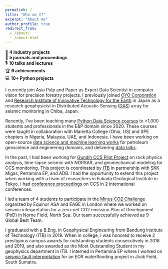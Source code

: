 ```yaml
---
permalink: /
title: "Who am I?"
excerpt: "About me"
author_profile: true
redirect_from: 
  - /about/
  - /about.html
---
```



🧭 **4 industry projects**
<br>
📰 **5 journals and proceedings**
<br>
🎙️ **10 talks and lectures**
<br>
🏆 **6 achievements**
<br>
💻 **10+ Python projects**
<br>

I currently join Asia Pulp and Paper as Expert Data Scientist in computer vision for precision forestry projects. I previously joined [OYO Corporation](https://www.oyo.co.jp/english/) and [Research Institute of Innovative Technology for the Earth](https://www.rite.or.jp/en/) in Japan as a research geophysicist in Distributed Acoustic Sensing ([DAS](https://yohanesnuwara.github.io/portfolio/portfolio-1/)) array for seismic monitoring in Chiba, Japan. 

Recently, I've been teaching many [Python Data Science courses](https://yohanesnuwara.github.io/teaching/) to >1,000 students and professionals in the E&P domain since 2020. These courses were taught in collaboration with Marietta College (Ohio, US) and SPE chapters in Nigeria, Malaysia, UAE, and Indonesia. I have been working on open-source [data science and machine learning works](https://yohanesnuwara.github.io/year-archive/) for petroleum geoscience and engineering domains, and delivering [data talks](https://yohanesnuwara.github.io/talks/).

In the past, I had been working for [Gundih CCS Pilot Project](https://yohanesnuwara.github.io/portfolio/portfolio-2/) on rock physics analysis, time-lapse seismic with NORSAR, and geomechanical modeling for CCS monitoring. This project is coordinated by [ITB]() in partnership with SKK Migas, Pertamina EP, and ADB. I had the opportunity to extend this project when working with a team of researchers in Fukada Geological Institute in Tokyo. I had [conference proceedings](https://yohanesnuwara.github.io/publications/) on CCS in 2 international conferences. 

I led a team of 4 students to participate in the [Minus CO2 Challenge](https://yohanesnuwara.github.io/portfolio/portfolio-3/) organized by Equinor ASA and EAGE in London where we worked on seismic interpretation for a zero-net CO2 emission Plan of Development (PoD) in Norne Field, North Sea. Our team successfully achieved as 9 Global Best Team. 

I graduated with a B.Eng. in Geophysical Engineering from Bandung Institute of Technology (ITB) in 2019. When in college, I was honored to receive 2 prestigious campus awards for outstanding students consecutively in 2018 and 2019, and also awarded as the Most Outstanding Student in my geophysics department in ITB. I interned in Pertamina EP where I worked on [seismic fault interpretation](https://yohanesnuwara.github.io/portfolio/portfolio-4/) for an EOR waterflooding project in Jirak Field, South Sumatra. 

<!--
# Hello

This is the front page of a website that is powered by the [academicpages template](https://github.com/academicpages/academicpages.github.io) and hosted on GitHub pages. [GitHub pages](https://pages.github.com) is a free service in which websites are built and hosted from code and data stored in a GitHub repository, automatically updating when a new commit is made to the respository. This template was forked from the [Minimal Mistakes Jekyll Theme](https://mmistakes.github.io/minimal-mistakes/) created by Michael Rose, and then extended to support the kinds of content that academics have: publications, talks, teaching, a portfolio, blog posts, and a dynamically-generated CV. You can fork [this repository](https://github.com/academicpages/academicpages.github.io) right now, modify the configuration and markdown files, add your own PDFs and other content, and have your own site for free, with no ads! An older version of this template powers my own personal website at [stuartgeiger.com](http://stuartgeiger.com), which uses [this Github repository](https://github.com/staeiou/staeiou.github.io).

A data-driven personal website
======
Like many other Jekyll-based GitHub Pages templates, academicpages makes you separate the website's content from its form. The content & metadata of your website are in structured markdown files, while various other files constitute the theme, specifying how to transform that content & metadata into HTML pages. You keep these various markdown (.md), YAML (.yml), HTML, and CSS files in a public GitHub repository. Each time you commit and push an update to the repository, the [GitHub pages](https://pages.github.com/) service creates static HTML pages based on these files, which are hosted on GitHub's servers free of charge.

Many of the features of dynamic content management systems (like Wordpress) can be achieved in this fashion, using a fraction of the computational resources and with far less vulnerability to hacking and DDoSing. You can also modify the theme to your heart's content without touching the content of your site. If you get to a point where you've broken something in Jekyll/HTML/CSS beyond repair, your markdown files describing your talks, publications, etc. are safe. You can rollback the changes or even delete the repository and start over -- just be sure to save the markdown files! Finally, you can also write scripts that process the structured data on the site, such as [this one](https://github.com/academicpages/academicpages.github.io/blob/master/talkmap.ipynb) that analyzes metadata in pages about talks to display [a map of every location you've given a talk](https://academicpages.github.io/talkmap.html).

Getting started
======
1. Register a GitHub account if you don't have one and confirm your e-mail (required!)
1. Fork [this repository](https://github.com/academicpages/academicpages.github.io) by clicking the "fork" button in the top right. 
1. Go to the repository's settings (rightmost item in the tabs that start with "Code", should be below "Unwatch"). Rename the repository "[your GitHub username].github.io", which will also be your website's URL.
1. Set site-wide configuration and create content & metadata (see below -- also see [this set of diffs](http://archive.is/3TPas) showing what files were changed to set up [an example site](https://getorg-testacct.github.io) for a user with the username "getorg-testacct")
1. Upload any files (like PDFs, .zip files, etc.) to the files/ directory. They will appear at https://[your GitHub username].github.io/files/example.pdf.  
1. Check status by going to the repository settings, in the "GitHub pages" section

Site-wide configuration
------
The main configuration file for the site is in the base directory in [_config.yml](https://github.com/academicpages/academicpages.github.io/blob/master/_config.yml), which defines the content in the sidebars and other site-wide features. You will need to replace the default variables with ones about yourself and your site's github repository. The configuration file for the top menu is in [_data/navigation.yml](https://github.com/academicpages/academicpages.github.io/blob/master/_data/navigation.yml). For example, if you don't have a portfolio or blog posts, you can remove those items from that navigation.yml file to remove them from the header. 

Create content & metadata
------
For site content, there is one markdown file for each type of content, which are stored in directories like _publications, _talks, _posts, _teaching, or _pages. For example, each talk is a markdown file in the [_talks directory](https://github.com/academicpages/academicpages.github.io/tree/master/_talks). At the top of each markdown file is structured data in YAML about the talk, which the theme will parse to do lots of cool stuff. The same structured data about a talk is used to generate the list of talks on the [Talks page](https://academicpages.github.io/talks), each [individual page](https://academicpages.github.io/talks/2012-03-01-talk-1) for specific talks, the talks section for the [CV page](https://academicpages.github.io/cv), and the [map of places you've given a talk](https://academicpages.github.io/talkmap.html) (if you run this [python file](https://github.com/academicpages/academicpages.github.io/blob/master/talkmap.py) or [Jupyter notebook](https://github.com/academicpages/academicpages.github.io/blob/master/talkmap.ipynb), which creates the HTML for the map based on the contents of the _talks directory).

**Markdown generator**

I have also created [a set of Jupyter notebooks](https://github.com/academicpages/academicpages.github.io/tree/master/markdown_generator
) that converts a CSV containing structured data about talks or presentations into individual markdown files that will be properly formatted for the academicpages template. The sample CSVs in that directory are the ones I used to create my own personal website at stuartgeiger.com. My usual workflow is that I keep a spreadsheet of my publications and talks, then run the code in these notebooks to generate the markdown files, then commit and push them to the GitHub repository.

How to edit your site's GitHub repository
------
Many people use a git client to create files on their local computer and then push them to GitHub's servers. If you are not familiar with git, you can directly edit these configuration and markdown files directly in the github.com interface. Navigate to a file (like [this one](https://github.com/academicpages/academicpages.github.io/blob/master/_talks/2012-03-01-talk-1.md) and click the pencil icon in the top right of the content preview (to the right of the "Raw | Blame | History" buttons). You can delete a file by clicking the trashcan icon to the right of the pencil icon. You can also create new files or upload files by navigating to a directory and clicking the "Create new file" or "Upload files" buttons. 

Example: editing a markdown file for a talk
![Editing a markdown file for a talk](/images/editing-talk.png)

For more info
------
More info about configuring academicpages can be found in [the guide](https://academicpages.github.io/markdown/). The [guides for the Minimal Mistakes theme](https://mmistakes.github.io/minimal-mistakes/docs/configuration/) (which this theme was forked from) might also be helpful.
-->
